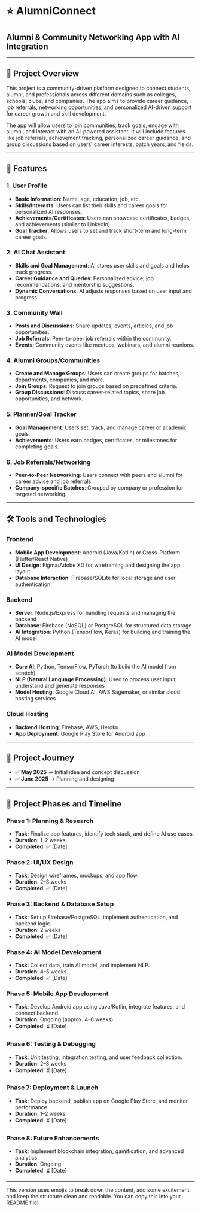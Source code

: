 # ⭐ **AlumniConnect**  
## **Alumni & Community Networking App with AI Integration**  

---

## 📝 **Project Overview**  
This project is a community-driven platform designed to connect students, alumni, and professionals across different domains such as colleges, schools, clubs, and companies. The app aims to provide career guidance, job referrals, networking opportunities, and personalized AI-driven support for career growth and skill development.

The app will allow users to join communities, track goals, engage with alumni, and interact with an AI-powered assistant. It will include features like job referrals, achievement tracking, personalized career guidance, and group discussions based on users' career interests, batch years, and fields.

---

## 🔑 **Features**  

### 1. **User Profile**  
- **Basic Information**: Name, age, education, job, etc.  
- **Skills/Interests**: Users can list their skills and career goals for personalized AI responses.  
- **Achievements/Certificates**: Users can showcase certificates, badges, and achievements (similar to LinkedIn).  
- **Goal Tracker**: Allows users to set and track short-term and long-term career goals.  

### 2. **AI Chat Assistant**  
- **Skills and Goal Management**: AI stores user skills and goals and helps track progress.  
- **Career Guidance and Queries**: Personalized advice, job recommendations, and mentorship suggestions.  
- **Dynamic Conversations**: AI adjusts responses based on user input and progress.

### 3. **Community Wall**  
- **Posts and Discussions**: Share updates, events, articles, and job opportunities.  
- **Job Referrals**: Peer-to-peer job referrals within the community.  
- **Events**: Community events like meetups, webinars, and alumni reunions.

### 4. **Alumni Groups/Communities**  
- **Create and Manage Groups**: Users can create groups for batches, departments, companies, and more.  
- **Join Groups**: Request to join groups based on predefined criteria.  
- **Group Discussions**: Discuss career-related topics, share job opportunities, and network.

### 5. **Planner/Goal Tracker**  
- **Goal Management**: Users set, track, and manage career or academic goals.  
- **Achievements**: Users earn badges, certificates, or milestones for completing goals.

### 6. **Job Referrals/Networking**  
- **Peer-to-Peer Networking**: Users connect with peers and alumni for career advice and job referrals.  
- **Company-specific Batches**: Grouped by company or profession for targeted networking.

---

## 🛠️ **Tools and Technologies**  

### **Frontend**  
- **Mobile App Development**: Android (Java/Kotlin) or Cross-Platform (Flutter/React Native)  
- **UI Design**: Figma/Adobe XD for wireframing and designing the app layout  
- **Database Interaction**: Firebase/SQLite for local storage and user authentication

### **Backend**  
- **Server**: Node.js/Express for handling requests and managing the backend  
- **Database**: Firebase (NoSQL) or PostgreSQL for structured data storage  
- **AI Integration**: Python (TensorFlow, Keras) for building and training the AI model

### **AI Model Development**  
- **Core AI**: Python, TensorFlow, PyTorch (to build the AI model from scratch)  
- **NLP (Natural Language Processing)**: Used to process user input, understand and generate responses  
- **Model Hosting**: Google Cloud AI, AWS Sagemaker, or similar cloud hosting services

### **Cloud Hosting**  
- **Backend Hosting**: Firebase, AWS, Heroku  
- **App Deployment**: Google Play Store for Android app

---

## 📜 **Project Journey**  
- ✅ **May 2025** → Initial idea and concept discussion 
- ✅ **June 2025** → Planning and designing 


---

## 📅 **Project Phases and Timeline**  

### **Phase 1: Planning & Research**  
- **Task**: Finalize app features, identify tech stack, and define AI use cases.  
- **Duration**: 1–2 weeks  
- **Completed**: ✅ [Date]

### **Phase 2: UI/UX Design**  
- **Task**: Design wireframes, mockups, and app flow.  
- **Duration**: 2–3 weeks  
- **Completed**: ✅ [Date]

### **Phase 3: Backend & Database Setup**  
- **Task**: Set up Firebase/PostgreSQL, implement authentication, and backend logic.  
- **Duration**: 2 weeks  
- **Completed**: ✅ [Date]

### **Phase 4: AI Model Development**  
- **Task**: Collect data, train AI model, and implement NLP.  
- **Duration**: 4–5 weeks  
- **Completed**: ✅ [Date]

### **Phase 5: Mobile App Development**  
- **Task**: Develop Android app using Java/Kotlin, integrate features, and connect backend.  
- **Duration**: Ongoing (approx. 4–6 weeks)  
- **Completed**: ⏳ [Date]

### **Phase 6: Testing & Debugging**  
- **Task**: Unit testing, integration testing, and user feedback collection.  
- **Duration**: 2–3 weeks  
- **Completed**: ⏳ [Date]

### **Phase 7: Deployment & Launch**  
- **Task**: Deploy backend, publish app on Google Play Store, and monitor performance.  
- **Duration**: 1–2 weeks  
- **Completed**: ⏳ [Date]

### **Phase 8: Future Enhancements**  
- **Task**: Implement blockchain integration, gamification, and advanced analytics.  
- **Duration**: Ongoing  
- **Completed**: ⏳ [Date]

---

This version uses emojis to break down the content, add some excitement, and keep the structure clean and readable. You can copy this into your README file!
